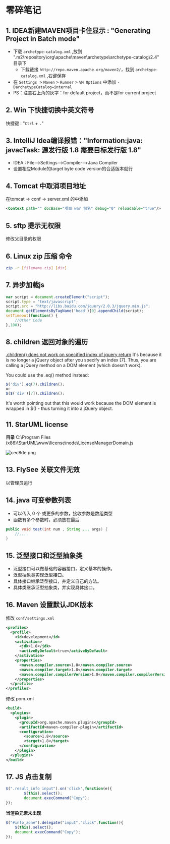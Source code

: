 # 零碎笔记

## 1. IDEA新建MAVEN项目卡住显示 : "Generating Project in Batch mode"

- 下载 `archetype-catalog.xml` ,放到 "\.m2\repository\org\apache\maven\archetype\archetype-catalog\2.4" 目录下
    - 下载链接 `http://repo.maven.apache.org/maven2/`，找到 `archetype-catalog.xml` ,右键保存
- 在 `Settings `> `Maven` > `Runner` > `VM Options` 中添加 `-DarchetypeCatalog=internal`
- PS：注意右上角的灰字：for default project，而不是for current project

## 2. Win 下快捷切换中英文符号

快捷键 :  "`Ctrl` + `.`"

## 3. IntelliJ Idea编译报错："Information:java: javacTask: 源发行版 1.8 需要目标发行版 1.8"

- IDEA :  File-->Settings-->Compiler-->Java Compiler
- 设置相应Module的target byte code version的合适版本就行

## 4. Tomcat 中取消项目地址
在tomcat -> conf -> server.xml 的<Engine>中添加
```xml
<Context path="" docBase="项目 war 包名" debug="0" reloadable="true"/>
```
## 5. sftp 提示无权限
修改父目录的权限

## 6. Linux zip 压缩 命令
```bash
zip -r [filename.zip] [dir]
```

## 7. 异步加载js
```javascript
var script = document.createElement("script");
script.type = "text/javascript";
script.src = "http://libs.baidu.com/jquery/2.0.3/jquery.min.js";
document.getElementsByTagName('head')[0].appendChild(script);
setTimeout(function() {
    //Other Code    
},100);
```

## 8. children 返回对象的遍历
[.children() does not work on specified index of jquery return](http://stackoverflow.com/questions/28442138/children-does-not-work-on-specified-index-of-jquery-return)
It's because it is no longer a jQuery object after you specify an index [7]. Thus, you are calling a jQuery method on a DOM element (which doesn't work).

You could use the .eq() method instead:
```javascript
$('div').eq(7).children();
or
$($('div')[7]).children();
```
It's worth pointing out that this would work because the DOM element is wrapped in $() - thus turning it into a jQuery object.

## 11. StarUML license
**目录** C:\Program Files (x86)\StarUML\www\license\node\LicenseManagerDomain.js

![cec8de.png](https://moetu.org/images/2016/10/14/cec8de.png)


## 13. FlySee 关联文件无效

以管理员运行

## 14. java 可变参数列表

- 可以传入 0 个 或更多的参数，接收参数是数组类型
- 函数有多个参数时，必须放在最后

```java
public void test(int num , String ... args) {
    //....
}
```

## 15. 泛型接口和泛型抽象类

- 泛型接口可以做基础的容器接口，定义基本的操作。
- 泛型抽象类实现泛型接口。
- 具体接口继承泛型接口，并定义自己的方法。
- 具体类继承泛型抽象类，并实现具体接口。

## 16. Maven 设置默认JDK版本

修改 `conf/settings.xml`
```xml
<profiles>
  <profile>
    <id>development</id>
    <activation>
      <jdk>1.8</jdk>
      <activeByDefault>true</activeByDefault>
    </activation>
    <properties>
      <maven.compiler.source>1.8</maven.compiler.source>
      <maven.compiler.target>1.8</maven.compiler.target>
      <maven.compiler.compilerVersion>1.8</maven.compiler.compilerVersion>
    </properties>
  </profile>
</profiles>
```
修改 pom.xml
```xml
<build>
  <plugins>
    <plugin>
      <groupId>org.apache.maven.plugins</groupId>
      <artifactId>maven-compiler-plugin</artifactId>
      <configuration>
        <source>1.8</source>
        <target>1.8</target>
      </configuration>
    </plugin>
  </plugins>
</build>
```
## 17. JS 点击复制
```javascript
$(".result_info input").on('click',function(e){
		$(this).select();
		document.execCommand("Copy");
});
```
**当渲染元素未出现**
```javascript
$("#info_zone").delegate("input","click",function(){
	$(this).select();
	document.execCommand("Copy");
});
```
